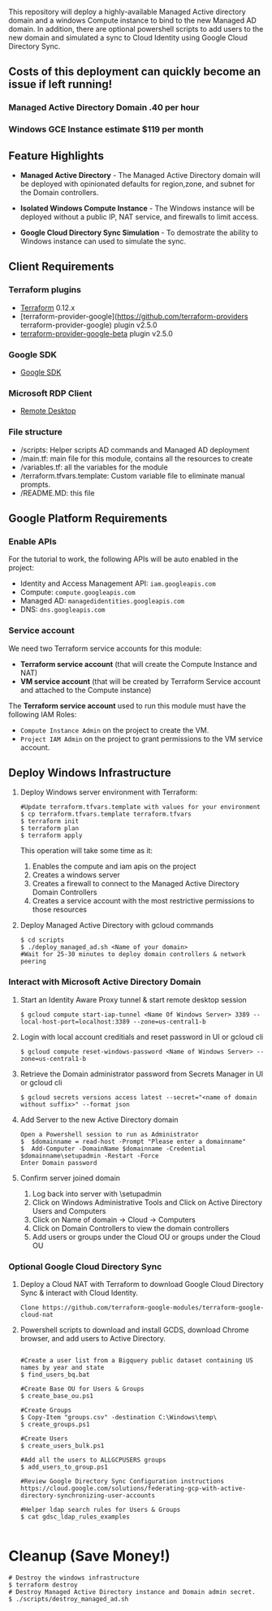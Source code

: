 This repository will deploy a highly-available Managed Active directory domain and a windows Compute instance to bind to the new Managed AD domain. In addition, there are optional powershell scripts to add users to the new domain and simulated a sync to Cloud Identity using Google Cloud Directory Sync.

## Costs of this deployment can quickly become an issue if left running! 

### Managed Active Directory Domain .40 per hour
### Windows GCE Instance estimate $119 per month

## Feature Highlights

- **Managed Active Directory** - The Managed Active Directory domain will be deployed with opinionated defaults for region,zone, and subnet for the Domain controllers. 

- **Isolated Windows Compute Instance** - The Windows instance will be deployed without a public IP, NAT service, and firewalls to limit access.

- **Google Cloud Directory Sync Simulation** - To demostrate the ability to  Windows instance can used to simulate the sync.

## Client Requirements

### Terraform plugins
- [Terraform](https://www.terraform.io/downloads.html) 0.12.x
- [terraform-provider-google](https://github.com/terraform-providers terraform-provider-google) plugin v2.5.0
- [terraform-provider-google-beta](https://github.com/terraform-providers/terraform-provider-google-beta) plugin v2.5.0

### Google SDK
- [Google SDK](https://cloud.google.com/sdk)

### Microsoft RDP Client
- [Remote Desktop](https://cloud.google.com/compute/docs/instances/connecting-to-instance#windows)

### File structure
- /scripts: Helper scripts AD commands and Managed AD deployment
- /main.tf: main file for this module, contains all the resources to create
- /variables.tf: all the variables for the module
- /terraform.tfvars.template: Custom variable file to eliminate manual prompts.
- /README.MD: this file

## Google Platform Requirements

### Enable APIs
For the tutorial to work, the following APIs will be auto enabled in the project:
- Identity and Access Management API: `iam.googleapis.com`
- Compute: `compute.googleapis.com`
- Managed AD: `managedidentities.googleapis.com`
- DNS: `dns.googleapis.com`

### Service account
We need two Terraform service accounts for this module:
* **Terraform service account** (that will create the Compute Instance and NAT)
* **VM service account** (that will be created by Terraform Service account and attached to the Compute instance)

The **Terraform service account** used to run this module must have the following IAM Roles:
- `Compute Instance Admin` on the project to create the VM.
- `Project IAM Admin` on the project to grant permissions to the VM service account.



## Deploy Windows Infrastructure

1. Deploy Windows server environment with Terraform:

    ```text
    #Update terraform.tfvars.template with values for your environment
    $ cp terraform.tfvars.template terraform.tfvars
    $ terraform init
    $ terraform plan
    $ terraform apply
    ```

    This operation will take some time as it:

    1. Enables the compute and iam apis on the project
    1. Creates a windows server
    1. Creates a firewall to connect to the Managed Active Directory Domain Controllers
    1. Creates a service account with the most restrictive permissions to those resources

1. Deploy Managed Active Directory with gcloud commands
    ```text
    $ cd scripts
    $ ./deploy_managed_ad.sh <Name of your domain>
    #Wait for 25-30 minutes to deploy domain controllers & network peering

### Interact with Microsoft Active Directory Domain

1. Start an Identity Aware Proxy tunnel & start remote desktop session
    ```text
    $ gcloud compute start-iap-tunnel <Name Of Windows Server> 3389 --local-host-port=localhost:3389 --zone=us-central1-b
    ```
1. Login with local account creditials and reset password in UI or gcloud cli
    ``` text
    $ gcloud compute reset-windows-password <Name of Windows Server> --zone=us-central1-b
    ```
1. Retrieve the Domain administrator password from Secrets Manager in UI or gcloud cli
    ``` text
    $ gcloud secrets versions access latest --secret="<name of domain without suffix>" --format json
    ```
1. Add Server to the new Active Directory domain
    ```text
    Open a Powershell session to run as Administrator
    $  $domainname = read-host -Prompt "Please enter a domainname" 
    $  Add-Computer -DomainName $domainname -Credential $domainname\setupadmin -Restart -Force 
    Enter Domain password 
    ```
1. Confirm server joined domain

    1. Log back into server with <Name of domain>\setupadmin
    1. Click on Windows Administrative Tools and Click on Active Directory Users and Computers
    1. Click on Name of domain -> Cloud -> Computers
    1. Click on Domain Controllers to view the domain controllers
    1. Add users or groups under the Cloud OU or groups under the Cloud OU

### Optional Google Cloud Directory Sync

1. Deploy a Cloud NAT with Terraform to download Google Cloud Directory Sync & interact with Cloud Identity.
    ```text
    Clone https://github.com/terraform-google-modules/terraform-google-cloud-nat
    ```
1. Powershell scripts to download and install GCDS, download Chrome browser, and add users to Active Directory.
    ```text

    #Create a user list from a Bigquery public dataset containing US names by year and state
    $ find_users_bq.bat
    
    #Create Base OU for Users & Groups
    $ create_base_ou.ps1
    
    #Create Groups
    $ Copy-Item "groups.csv" -destination C:\Windows\temp\
    $ create_groups.ps1 
    
    #Create Users 
    $ create_users_bulk.ps1 

    #Add all the users to ALLGCPUSERS groups
    $ add_users_to_group.ps1 

    #Review Google Directory Sync Configuration instructions
    https://cloud.google.com/solutions/federating-gcp-with-active-directory-synchronizing-user-accounts
    
    #Helper ldap search rules for Users & Groups
    $ cat gdsc_ldap_rules_examples 


    ```
# Cleanup (Save Money!)

    # Destroy the windows infrastructure
    $ terraform destroy 
    # Destroy Managed Active Directory instance and Domain admin secret.
    $ ./scripts/destroy_managed_ad.sh
